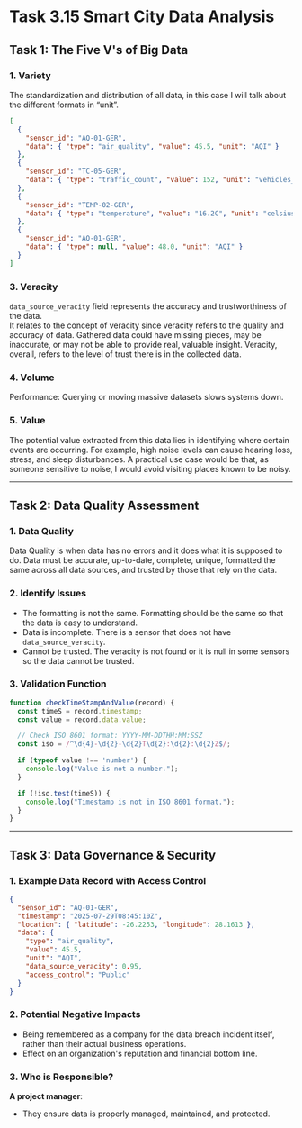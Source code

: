 # Task 3.15 Smart City Data Analysis

## Task 1: The Five V's of Big Data

### 1. Variety
The standardization and distribution of all data, in this case I will talk about the different formats in “unit”.

```json
[
  {
    "sensor_id": "AQ-01-GER",
    "data": { "type": "air_quality", "value": 45.5, "unit": "AQI" }
  },
  {
    "sensor_id": "TC-05-GER",
    "data": { "type": "traffic_count", "value": 152, "unit": "vehicles_per_minute" }
  },
  {
    "sensor_id": "TEMP-02-GER",
    "data": { "type": "temperature", "value": "16.2C", "unit": "celsius" }
  },
  {
    "sensor_id": "AQ-01-GER",
    "data": { "type": null, "value": 48.0, "unit": "AQI" }
  }
]

```
### 3. Veracity
`data_source_veracity` field represents the accuracy and trustworthiness of the data.  
It relates to the concept of veracity since veracity refers to the quality and accuracy of data. Gathered data could have missing pieces, may be inaccurate, or may not be able to provide real, valuable insight. Veracity, overall, refers to the level of trust there is in the collected data.

### 4. Volume
Performance: Querying or moving massive datasets slows systems down.

### 5. Value
The potential value extracted from this data lies in identifying where certain events are occurring. For example, high noise levels can cause hearing loss, stress, and sleep disturbances. A practical use case would be that, as someone sensitive to noise, I would avoid visiting places known to be noisy.

---

## Task 2: Data Quality Assessment

### 1. Data Quality
Data Quality is when data has no errors and it does what it is supposed to do. Data must be accurate, up-to-date, complete, unique, formatted the same across all data sources, and trusted by those that rely on the data.

### 2. Identify Issues
- The formatting is not the same. Formatting should be the same so that the data is easy to understand.  
- Data is incomplete. There is a sensor that does not have `data_source_veracity`.  
- Cannot be trusted. The veracity is not found or it is null in some sensors so the data cannot be trusted.

### 3. Validation Function
```javascript
function checkTimeStampAndValue(record) {
  const timeS = record.timestamp;
  const value = record.data.value;

  // Check ISO 8601 format: YYYY-MM-DDTHH:MM:SSZ
  const iso = /^\d{4}-\d{2}-\d{2}T\d{2}:\d{2}:\d{2}Z$/;

  if (typeof value !== 'number') {
    console.log("Value is not a number.");
  }

  if (!iso.test(timeS)) {
    console.log("Timestamp is not in ISO 8601 format.");
  }
}
```

---

## Task 3: Data Governance & Security

### 1. Example Data Record with Access Control
```json
{
  "sensor_id": "AQ-01-GER",
  "timestamp": "2025-07-29T08:45:10Z",
  "location": { "latitude": -26.2253, "longitude": 28.1613 },
  "data": { 
    "type": "air_quality", 
    "value": 45.5, 
    "unit": "AQI",
    "data_source_veracity": 0.95,
    "access_control": "Public"
  }
}
```
### 2. Potential Negative Impacts
- Being remembered as a company for the data breach incident itself, rather than their actual business operations.  
- Effect on an organization's reputation and financial bottom line.

### 3. Who is Responsible?
**A project manager**:  
- They ensure data is properly managed, maintained, and protected.

